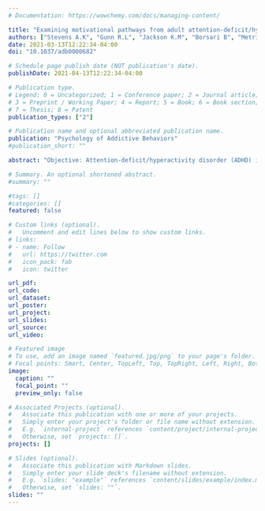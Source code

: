 ```yaml
---
# Documentation: https://wowchemy.com/docs/managing-content/

title: "Examining motivational pathways from adult attention-deficit/hyperactivity disorder symptoms to cannabis use: Results from a prospective study of veterans"
authors: ["Stevens A.K", "Gunn R.L", "Jackson K.M", "Borsari B", "Metrik J"]
date: 2021-03-13T12:22:34-04:00
doi: "10.1037/adb0000682"

# Schedule page publish date (NOT publication's date).
publishDate: 2021-04-13T12:22:34-04:00

# Publication type.
# Legend: 0 = Uncategorized; 1 = Conference paper; 2 = Journal article;
# 3 = Preprint / Working Paper; 4 = Report; 5 = Book; 6 = Book section;
# 7 = Thesis; 8 = Patent
publication_types: ["2"]

# Publication name and optional abbreviated publication name.
publication: "Psychology of Addictive Behaviors"
#publication_short: ""

abstract: "Objective: Attention-deficit/hyperactivity disorder (ADHD) is linked prospectively to cannabis; however, no study has examined mechanisms underlying this comorbidity. We examined 5 cannabis motives (i.e., coping with negative affect, sleep, social anxiety, perceived low risk of cannabis, and altered perception) as mediators of the prospective ADHD-cannabis relation. Method: Veterans reporting lifetime cannabis use (N=361; 93% male; 80% White) completed three semiannual assessments. Prospective mediation models using structural equation modeling analyzed the indirect effects of baseline ADHD symptoms on 12-month cannabis use and problems via each motive at 6 months. Zero-inflated negative binomial models were employed for both manifest outcomes and ADHD symptoms and motives were each modeled as 1-factor latent variables. Results: Sleep motives was a robust mediator for cannabis use frequency in single mediator models and was marginally significant when examined simultaneously with other motives after accounting for baseline cannabis use, demographics, other substance use, and other psychopathology. Coping with negative affect was the only significant mediator of ADHD symptoms and subsequent cannabis problem severity. Conclusion: Among veterans with ADHD symptoms, sleep disturbance is a salient motive for cannabis use, whereas coping with negative affect is a proximal predictor of cannabis problems. Findings support addressing sleep disturbance in adults with ADHD symptoms and converge with extant literature demonstrating robust associations between coping motives and substance use problems."

# Summary. An optional shortened abstract.
#summary: ""

#tags: []
#categories: []
featured: false

# Custom links (optional).
#   Uncomment and edit lines below to show custom links.
# links:
# - name: Follow
#   url: https://twitter.com
#   icon_pack: fab
#   icon: twitter

url_pdf:
url_code:
url_dataset:
url_poster:
url_project:
url_slides:
url_source:
url_video:

# Featured image
# To use, add an image named `featured.jpg/png` to your page's folder. 
# Focal points: Smart, Center, TopLeft, Top, TopRight, Left, Right, BottomLeft, Bottom, BottomRight.
image:
  caption: ""
  focal_point: ""
  preview_only: false

# Associated Projects (optional).
#   Associate this publication with one or more of your projects.
#   Simply enter your project's folder or file name without extension.
#   E.g. `internal-project` references `content/project/internal-project/index.md`.
#   Otherwise, set `projects: []`.
projects: []

# Slides (optional).
#   Associate this publication with Markdown slides.
#   Simply enter your slide deck's filename without extension.
#   E.g. `slides: "example"` references `content/slides/example/index.md`.
#   Otherwise, set `slides: ""`.
slides: ""
---
```

